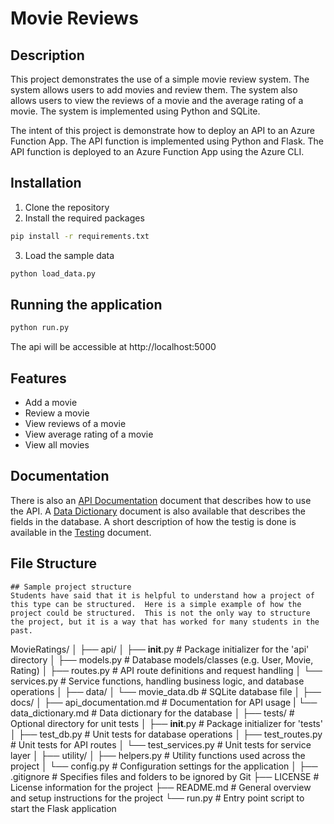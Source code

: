 # Movie Reviews
## Description
This project demonstrates the use of a simple movie review system. The system allows users to add movies and review them. The system also allows users to view the reviews of a movie and the average rating of a movie. The system is implemented using Python and SQLite.

The intent of this project is demonstrate how to deploy an API to an Azure Function App. The API function is implemented using Python and Flask. The API function is deployed to an Azure Function App using the Azure CLI.

## Installation
1. Clone the repository
2. Install the required packages
```bash
pip install -r requirements.txt
```
3. Load the sample data
```bash
python load_data.py
```
## Running the application
```bash
python run.py
```
The api will be accessible at http://localhost:5000

## Features
- Add a movie
- Review a movie
- View reviews of a movie
- View average rating of a movie
- View all movies

## Documentation
There is also an [API Documentation](docs/api_documentation.md) document that describes how to use the API.
A [Data Dictionary](docs/data_dictionary.md) document is also available that describes the fields in the database.
A short description of how the testig is done is available in the [Testing](docs/testing.md) document.

## File Structure
```
## Sample project structure
Students have said that it is helpful to understand how a project of this type can be structured.  Here is a simple example of how the project could be structured.  This is not the only way to structure the project, but it is a way that has worked for many students in the past.

```
MovieRatings/
│
├── api/
│   ├── __init__.py               # Package initializer for the 'api' directory
│   ├── models.py                 # Database models/classes (e.g. User, Movie, Rating)
│   ├── routes.py                 # API route definitions and request handling
│   └── services.py               # Service functions, handling business logic, and database operations
│
├── data/
│   └── movie_data.db             # SQLite database file 
│
├── docs/
│   ├── api_documentation.md      # Documentation for API usage
|   └── data_dictionary.md        # Data dictionary for the database
│
├── tests/                        # Optional directory for unit tests
│   ├── __init__.py               # Package initializer for 'tests'
│   ├── test_db.py                # Unit tests for database operations
│   ├── test_routes.py            # Unit tests for API routes
│   └── test_services.py          # Unit tests for service layer
│
├── utility/
│   ├── helpers.py                # Utility functions used across the project
│   └── config.py                 # Configuration settings for the application
│
├── .gitignore                    # Specifies files and folders to be ignored by Git
├── LICENSE                       # License information for the project
├── README.md                     # General overview and setup instructions for the project
└── run.py                        # Entry point script to start the Flask application
```


